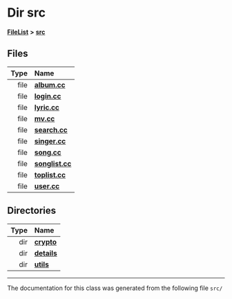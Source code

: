

# Dir src



[**FileList**](files.md) **>** [**src**](dir_68267d1309a1af8e8297ef4c3efbcdba.md)












## Files

| Type | Name |
| ---: | :--- |
| file | [**album.cc**](album_8cc.md) <br> |
| file | [**login.cc**](login_8cc.md) <br> |
| file | [**lyric.cc**](lyric_8cc.md) <br> |
| file | [**mv.cc**](mv_8cc.md) <br> |
| file | [**search.cc**](search_8cc.md) <br> |
| file | [**singer.cc**](singer_8cc.md) <br> |
| file | [**song.cc**](song_8cc.md) <br> |
| file | [**songlist.cc**](songlist_8cc.md) <br> |
| file | [**toplist.cc**](toplist_8cc.md) <br> |
| file | [**user.cc**](user_8cc.md) <br> |


## Directories

| Type | Name |
| ---: | :--- |
| dir | [**crypto**](dir_4261af1259721e3e39e0d2dd7354b511.md) <br> |
| dir | [**details**](dir_b485ae80868baed16097635ed27c0024.md) <br> |
| dir | [**utils**](dir_313caf1132e152dd9b58bea13a4052ca.md) <br> |

























































------------------------------
The documentation for this class was generated from the following file `src/`

